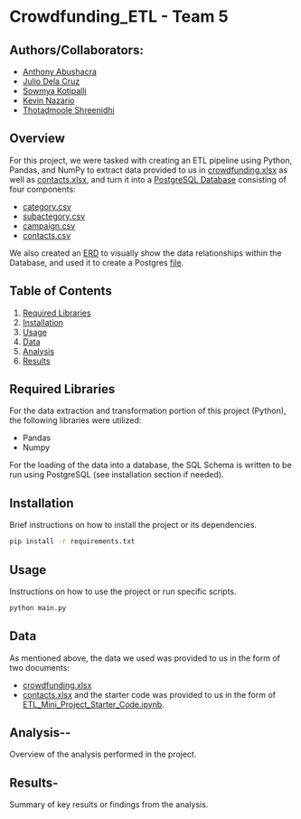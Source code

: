# Crowdfunding_ETL - Team 5

## Authors/Collaborators: 
- [Anthony Abushacra](https://github.com/Knowmad211)
- [Julio Dela Cruz](https://github.com/juliodelacruzz)
- [Sowmya Kotipalli](https://github.com/kotipals)
- [Kevin Nazario](https://github.com/knazario)
- [Thotadmoole Shreenidhi](https://github.com/tshreenidhi)

## Overview
For this project, we were tasked with creating an ETL pipeline using Python, Pandas, and NumPy to extract data provided to us in [crowdfunding.xlsx](crowdfunding.xlsx) as well as [contacts.xlsx](contacts.xlsx), and turn it into a [PostgreSQL Database](crowdfunding.db) consisting of four components:
-  [category.csv](category.csv)
-  [subactegory.csv](subactegory.csv)
-  [campaign.csv](campaign.csv)
-  [contacts.csv](contacts.csv)

We also created an [ERD](Crowdfunding_Database_ERD.png) to visually show the data relationships within the Database, and used it to create a Postgres [file](crowdfunding_db_schema.sql).

## Table of Contents
1. [Required Libraries](#required-libraries)
2. [Installation](#installation)
3. [Usage](#usage)
4. [Data](#data)
5. [Analysis](#analysis)
6. [Results](#results)

## Required Libraries
For the data extraction and transformation portion of this project (Python), the following libraries were utilized: 
* Pandas
* Numpy

For the loading of the data into a database, the SQL Schema is written to be run using PostgreSQL (see installation section if needed).

## Installation
Brief instructions on how to install the project or its dependencies.
```bash
pip install -r requirements.txt
```
## Usage
Instructions on how to use the project or run specific scripts.
```bash
python main.py
```
## Data
As mentioned above, the data we used was provided to us in the form of two documents:
- [crowdfunding.xlsx](crowdfunding.xlsx)
- [contacts.xlsx](contacts.xlsx)
and the starter code was provided to us in the form of [ETL_Mini_Project_Starter_Code.ipynb](ETL_Mini_Project_Starter_Code.ipynb).

## Analysis--  
Overview of the analysis performed in the project.

## Results- 
Summary of key results or findings from the analysis.
